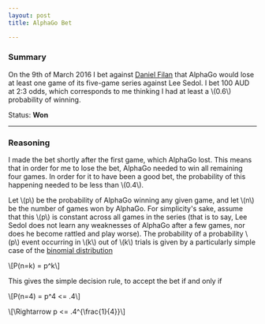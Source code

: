 ```yaml
---
layout: post
title: AlphaGo Bet

---
```

### Summary

On the 9th of March 2016 I bet against [Daniel Filan](http://danielfilan.com/) that AlphaGo would lose at least one game of its five-game series against Lee Sedol. I bet 100 AUD at 2:3 odds, which corresponds to me thinking I had at least a \\(0.6\\) probability of winning.

Status: **Won**

***

### Reasoning

I made the bet shortly after the first game, which AlphaGo lost. This means that in order for me to lose the bet, AlphaGo needed to win all remaining four games. In order for it to have been a good bet, the probability of this happening needed to be less than \\(0.4\\).

Let \\(p\\) be the probability of AlphaGo winning any given game, and let \\(n\\) be the number of games won by AlphaGo. For simplicity's sake, assume that this \\(p\\) is constant across all games in the series (that is to say, Lee Sedol does not learn any weaknesses of AlphaGo after a few games, nor does he become rattled and play worse). The probability of a probability \\(p\\) event occurring in \\(k\\) out of \\(k\\) trials is given by a particularly simple case of the [binomial distribution](http://mathworld.wolfram.com/BinomialDistribution.html)

\\\[P(n=k) = p^k\\\]

This gives the simple decision rule, to accept the bet if and only if

\\\[P(n=4) = p^4 <= .4\\\]

\\\[\\Rightarrow p <= .4^{\\frac{1}{4}}\\\]